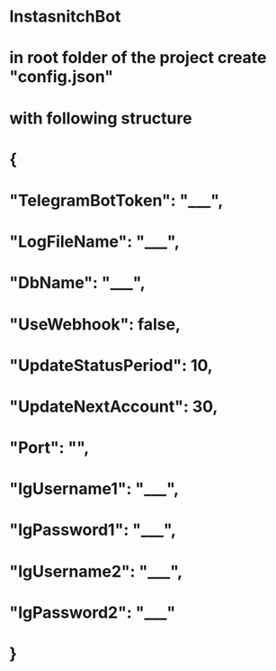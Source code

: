 # InstasnitchBot
#
# in root folder of the project create "config.json" 
# with following structure
#   {
#   	"TelegramBotToken": "___",
#   	"LogFileName": "___",
#   	"DbName": "___",
#	    "UseWebhook": false,
#	    "UpdateStatusPeriod": 10,
#	    "UpdateNextAccount": 30,
#       "Port": "",
#   	"IgUsername1": "___",
#   	"IgPassword1": "___",
#	    "IgUsername2": "___",
#	    "IgPassword2": "___"
#   }